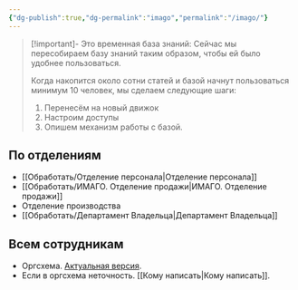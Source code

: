 ```yaml
---
{"dg-publish":true,"dg-permalink":"imago","permalink":"/imago/"}
---
```



> [!important]- Это временная база знаний:
> Сейчас мы пересобираем базу знаний таким образом, чтобы ей было удобнее пользоваться. 
> 
> Когда накопится около сотни статей и базой начнут пользоваться минимум 10 человек, мы сделаем следующие шаги: 
> 1. Перенесём на новый движок
> 2. Настроим доступы
> 3. Опишем механизм работы с базой.

## По отделениям
- [[Обработать/Отделение персонала\|Отделение персонала]]
- [[Обработать/ИМАГО. Отделение продажи\|ИМАГО. Отделение продажи]]
- Отделение производства
- [[Обработать/Департамент Владельца\|Департамент Владельца]]

## Всем сотрудникам
- Оргсхема. [Актуальная версия](https://drive.google.com/drive/folders/1jvzFFoHPm1rgtdqi0KXj82B2PZndO23-?usp=drive_link).
- Если в оргсхема неточность. [[Кому написать\|Кому написать]].